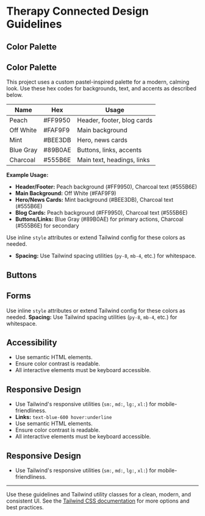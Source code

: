 # Therapy Connected Design Guidelines

## Color Palette
## Color Palette
This project uses a custom pastel-inspired palette for a modern, calming look. Use these hex codes for backgrounds, text, and accents as described below.

| Name         | Hex     | Usage                       |
|--------------|---------|-----------------------------|
| Peach        | #FF9950 | Header, footer, blog cards  |
| Off White    | #FAF9F9 | Main background             |
| Mint         | #BEE3DB | Hero, news cards            |
| Blue Gray    | #89B0AE | Buttons, links, accents     |
| Charcoal     | #555B6E | Main text, headings, links  |

**Example Usage:**
- **Header/Footer:** Peach background (#FF9950), Charcoal text (#555B6E)
- **Main Background:** Off White (#FAF9F9)
- **Hero/News Cards:** Mint background (#BEE3DB), Charcoal text (#555B6E)
- **Blog Cards:** Peach background (#FF9950), Charcoal text (#555B6E)
- **Buttons/Links:** Blue Gray (#89B0AE) for primary actions, Charcoal (#555B6E) for secondary

Use inline `style` attributes or extend Tailwind config for these colors as needed.
- **Spacing:** Use Tailwind spacing utilities (`py-8`, `mb-4`, etc.) for whitespace.
## Buttons

## Forms

Use inline `style` attributes or extend Tailwind config for these colors as needed.
**Spacing:** Use Tailwind spacing utilities (`py-8`, `mb-4`, etc.) for whitespace.

## Accessibility
- Use semantic HTML elements.
- Ensure color contrast is readable.
- All interactive elements must be keyboard accessible.

## Responsive Design
- Use Tailwind's responsive utilities (`sm:`, `md:`, `lg:`, `xl:`) for mobile-friendliness.
- **Links:** `text-blue-600 hover:underline`
- Use semantic HTML elements.
- Ensure color contrast is readable.
- All interactive elements must be keyboard accessible.

## Responsive Design
- Use Tailwind's responsive utilities (`sm:`, `md:`, `lg:`, `xl:`) for mobile-friendliness.

---

Use these guidelines and Tailwind utility classes for a clean, modern, and consistent UI. See the [Tailwind CSS documentation](https://tailwindcss.com/docs) for more options and best practices.
